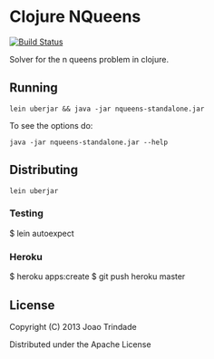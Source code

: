 Clojure NQueens
===============

[![Build Status](https://travis-ci.org/joninvski/clojure_nqueens.png?branch=master)](https://travis-ci.org/joninvski/clojure_nqueens)

Solver for the n queens problem in clojure.

## Running

    lein uberjar && java -jar nqueens-standalone.jar

To see the options do:

    java -jar nqueens-standalone.jar --help

## Distributing

    lein uberjar

### Testing

   $ lein autoexpect

### Heroku

   $ heroku apps:create
   $ git push heroku master

## License

Copyright (C) 2013 Joao Trindade

Distributed under the Apache License

